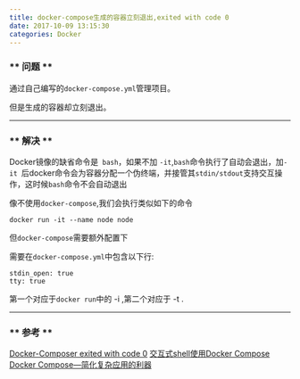 ```yaml
---
title: docker-compose生成的容器立刻退出,exited with code 0
date: 2017-10-09 13:15:30
categories: Docker
---
```

### ** 问题 **

通过自己编写的`docker-compose.yml`管理项目。

但是生成的容器却立刻退出。

***************

### ** 解决 **

Docker镜像的缺省命令是` bash`，如果不加 `-it`,` bash `命令执行了自动会退出，加`-it `后docker命令会为容器分配一个伪终端，并接管其`stdin/stdout`支持交互操作，这时候`bash`命令不会自动退出

像不使用`docker-compose`,我们会执行类似如下的命令

`docker run -it --name node node`

但`docker-compose`需要额外配置下

需要在`docker-compose.yml`中包含以下行:

```
stdin_open: true
tty: true
```
第一个对应于` docker run `中的 -i ,第二个对应于 -t .

***************

### ** 参考 **

[Docker-Composer exited with code 0](https://stackoverflow.com/questions/37100358/docker-composer-exited-with-code-0)
[交互式shell使用Docker Compose](http://www.developerq.com/article/1497834743)
[Docker Compose—简化复杂应用的利器](http://debugo.com/docker-compose/)



